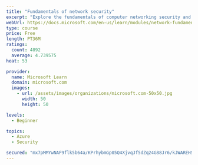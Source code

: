 ```yaml
---
title: "Fundamentals of network security"
excerpt: "Explore the fundamentals of computer networking security and monitoring."
webUrl: https://docs.microsoft.com/en-us/learn/modules/network-fundamentals-2/
type: course
price: Free
length: PT36M
ratings:
  count: 4892
  average: 4.739575
heat: 53

provider:
  name: Microsoft Learn
  domain: microsoft.com
  images:
    - url: /assets/images/organizations/microsoft.com-50x50.jpg
      width: 50
      height: 50

levels:
  - Beginner

topics:
  - Azure
  - Security

secured: "mx7pMMYwNAF9flk5b64a/KPrhybmGp05Q4XjvqJf5dZq24G88Jr6/kJWAREHSXGgylbMaCWY8/SKqPYUfPGS3P/mzZODv+E/52NX52Ug22ik2Ly3l86GsQfBMveK/52j3qjAx4GpOxYo5ffaWpxjXWgUukj5HJKyrd4ffYsm47awxKIMmXb8Yjv8QU7gXriwWBTRsCUkwG8BxAW7FfP0pN1bMXbi9nRJ+IEs0jUrIqTWXh3s24ZeVWmXsM7/uogtI1+nodgsaMSr37S4H2XBAngI+y50od/y3FkGKtyqaujsnRYOPNywWgy4QzFLD51RD7jtquykkWCO75Go6RM6mWhrPHm6/luaaLiqd8MAqccHhr5j4zQVfp0p1+CH7c5yNPXlEu7kgMsJOWC6iB6YqSvMnmM7BMrntNmy4GhzCYg=;mHl8JyxCjpyQ8Mcwv8Ue2A=="
---
```


